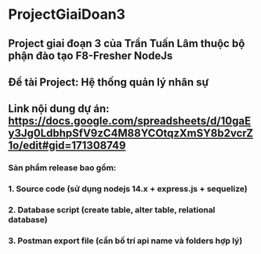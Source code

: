 # ProjectGiaiDoan3
## Project giai đoạn 3 của Trần Tuấn Lâm  thuộc bộ phận đào tạo F8-Fresher NodeJs 
## Đề tài Project: Hệ thống quản lý nhân sự
## Link nội dung dự án: https://docs.google.com/spreadsheets/d/10gaEy3Jg0LdbhpSfV9zC4M88YCOtqzXmSY8b2vcrZ1o/edit#gid=171308749
### Sản phẩm release bao gồm:	
###	  1. Source code (sử dụng nodejs 14.x + express.js + sequelize)
###	  2. Database script (create table, alter table, relational database)
###	  3. Postman export file (cần bố trí api name và folders hợp lý)

